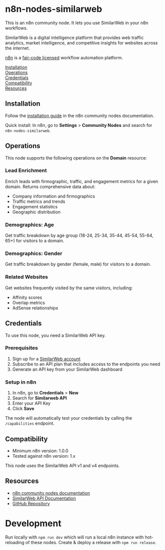 # n8n-nodes-similarweb

This is an n8n community node. It lets you use SimilarWeb in your n8n workflows.

SimilarWeb is a digital intelligence platform that provides web traffic analytics, market intelligence, and competitive insights for websites across the internet.

[n8n](https://n8n.io/) is a [fair-code licensed](https://docs.n8n.io/sustainable-use-license/) workflow automation platform.

[Installation](#installation)  
[Operations](#operations)  
[Credentials](#credentials)  
[Compatibility](#compatibility)  
[Resources](#resources)  

## Installation

Follow the [installation guide](https://docs.n8n.io/integrations/community-nodes/installation/) in the n8n community nodes documentation.

Quick install: In n8n, go to **Settings** > **Community Nodes** and search for `n8n-nodes-similarweb`.

## Operations

This node supports the following operations on the **Domain** resource:

### Lead Enrichment
Enrich leads with firmographic, traffic, and engagement metrics for a given domain. Returns comprehensive data about:
- Company information and firmographics
- Traffic metrics and trends
- Engagement statistics
- Geographic distribution

### Demographics: Age
Get traffic breakdown by age group (18-24, 25-34, 35-44, 45-54, 55-64, 65+) for visitors to a domain.

### Demographics: Gender
Get traffic breakdown by gender (female, male) for visitors to a domain.

### Related Websites
Get websites frequently visited by the same visitors, including:
- Affinity scores
- Overlap metrics
- AdSense relationships

## Credentials

To use this node, you need a SimilarWeb API key.

### Prerequisites
1. Sign up for a [SimilarWeb account](https://www.similarweb.com/)
2. Subscribe to an API plan that includes access to the endpoints you need
3. Generate an API key from your SimilarWeb dashboard

### Setup in n8n
1. In n8n, go to **Credentials** > **New**
2. Search for **Similarweb API**
3. Enter your API Key
4. Click **Save**

The node will automatically test your credentials by calling the `/capabilities` endpoint.

## Compatibility

- Minimum n8n version: 1.0.0
- Tested against n8n version: 1.x

This node uses the SimilarWeb API v1 and v4 endpoints.

## Resources

* [n8n community nodes documentation](https://docs.n8n.io/integrations/#community-nodes)
* [SimilarWeb API Documentation](https://developer.similarweb.com/reference)
* [GitHub Repository](https://github.com/meetbryce/n8n-nodes-similarweb)

# Development

Run locally with `npm run dev` which will run a local n8n instance with hot-reloading of these nodes.
Create & deploy a release with `npm run release`.